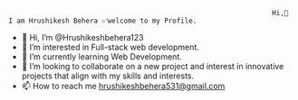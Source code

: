                                                                      Hi,🙌 I am Hrushikesh Behera ✅welcome to my Profile.

- 👋 Hi, I’m @Hrushikeshbehera123
- 👀 I’m interested in Full-stack web development.
- 🌱 I’m currently learning Web Development.
- 💞️ I’m looking to collaborate on a new project and interest in innovative projects that align with my skills and interests.
- 📫 How to reach me hrushikeshbehera531@gmail.com

<!---
Hrushikeshbehera123/Hrushikeshbehera123 is a ✨ special ✨ repository because its `README.md` (this file) appears on your GitHub profile.
You can click the Preview link to take a look at your changes.
--->
